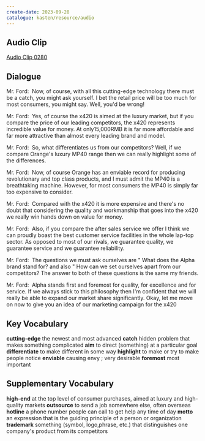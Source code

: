 ```yaml
---
create-date: 2023-09-28
catalogue: kasten/resource/audio
---
```


## Audio Clip
[Audio Clip 0280](https://archive.org/download/englishpod_all/englishpod_0280dg.mp3)

## Dialogue
Mr. Ford:  Now, of course, with all this cutting-edge technology there must be a catch, you might ask yourself. I bet the retail price will be too much for most consumers, you might say. Well, you'd be wrong! 

Mr. Ford:  Yes, of course the x420 is aimed at the luxury market, but if you compare the price of our leading competitors, the x420 represents incredible value for money. At only15,000RMB it is far more affordable and far more attractive than almost every leading brand and model. 

Mr. Ford:  So, what differentiates us from our competitors? Well, if we compare Orange's luxury MP40 range then we can really highlight some of the differences. 

Mr. Ford:  Now, of course Orange has an enviable record for producing revolutionary and top class products, and I must admit the MP40 is a breathtaking machine. However, for most consumers the MP40 is simply far too expensive to consider. 

Mr. Ford:  Compared with the x420 it is more expensive and there's no doubt that considering the quality and workmanship that goes into the x420 we really win hands down on value for money. 

Mr. Ford:  Also, if you compare the after sales service we offer I think we can proudly boast the best customer service facilities in the whole lap-top sector. As opposed to most of our rivals, we guarantee quality, we guarantee service and we guarantee reliability. 

Mr. Ford:  The questions we must ask ourselves are " What does the Alpha brand stand for? and also " How can we set ourselves apart from our competitors? The answer to both of these questions is the same my friends. 

Mr. Ford:  Alpha stands first and foremost for quality, for excellence and for service. If we always stick to this philosophy then I'm confident that we will really be able to expand our market share significantly. Okay, let me move on now to give you an idea of our marketing campaign for the x420 

## Key Vocabulary
**cutting-edge**       the newest and most advanced
**catch**              hidden problem that makes something complicated
**aim**                to direct (something) at a particular goal
**differentiate**      to make different in some way
**highlight**          to make or try to make people notice
**enviable**           causing envy ; very desirable
**foremost**           most important

## Supplementary Vocabulary
**high-end**       at the top level of consumer purchases, aimed at luxury and high-quality markets
**outsource**      to send a job somewhere else, often overseas
**hotline**        a phone number people can call to get help any time of day
**motto**          an expression that is the guiding principle of a person or organization
**trademark**      something (symbol, logo,phrase, etc.) that distinguishes one company's product from its competitors
